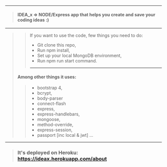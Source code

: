 ___
> #### IDEA_x => NODE/Express app that helps you create and save your coding ideas :)
___
> > If you want to use the code, few things you need to do:
> > * Git clone this repo,
> > * Run npm install,
> > * Set up your local MongoDB environment,
> > * Run npm run start command.
> > ___
> >
> #### Among other things it uses:
> > * bootstrap 4,
> > * bcrypt,
> > * body-parser
> > * connect-flash
> > * express, 
> > * express-handlebars,
> > * mongoose, 
> > * method-override,
> > * express-session,
> > * passport [inc local & jwt] ...
___

> ### It's deployed on Heroku: https://ideax.herokuapp.com/about
